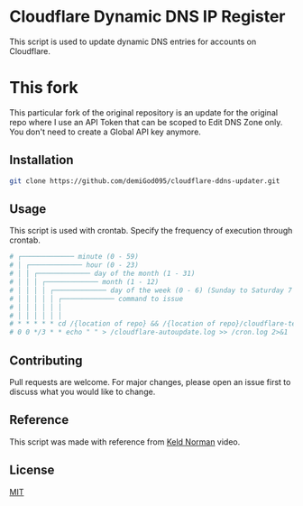 # Cloudflare Dynamic DNS IP Register

This script is used to update dynamic DNS entries for accounts on Cloudflare.

# This fork

This particular fork of the original repository is an update for the original repo where I use an API Token that can be scoped to Edit DNS Zone only.
You don't need to create a Global API key anymore.

## Installation

```bash
git clone https://github.com/demiGod095/cloudflare-ddns-updater.git
```

## Usage
This script is used with crontab. Specify the frequency of execution through crontab.

```bash
# ┌───────────── minute (0 - 59)
# │ ┌───────────── hour (0 - 23)
# │ │ ┌───────────── day of the month (1 - 31)
# │ │ │ ┌───────────── month (1 - 12)
# │ │ │ │ ┌───────────── day of the week (0 - 6) (Sunday to Saturday 7 is also Sunday on some systems)
# │ │ │ │ │ ┌───────────── command to issue                               
# │ │ │ │ │ │
# │ │ │ │ │ │
# * * * * * cd /{location of repo} && /{location of repo}/cloudflare-template.sh >> /cron.log 2>&1
# 0 0 */3 * * echo " " > /cloudflare-autoupdate.log >> /cron.log 2>&1
```

## Contributing
Pull requests are welcome. For major changes, please open an issue first to discuss what you would like to change.

## Reference
This script was made with reference from [Keld Norman](https://www.youtube.com/watch?v=vSIBkH7sxos) video.

## License
[MIT](https://github.com/K0p1-Git/cloudflare-ddns-updater/blob/main/LICENSE)
